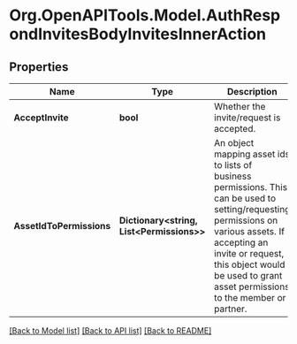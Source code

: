 # Org.OpenAPITools.Model.AuthRespondInvitesBodyInvitesInnerAction

## Properties

Name | Type | Description | Notes
------------ | ------------- | ------------- | -------------
**AcceptInvite** | **bool** | Whether the invite/request is accepted. | 
**AssetIdToPermissions** | **Dictionary&lt;string, List&lt;Permissions&gt;&gt;** | An object mapping asset ids to lists of business permissions. This can be used to setting/requesting permissions on various assets. If accepting an invite or request, this object would be used to grant asset permissions to the member or partner.  | [optional] 

[[Back to Model list]](../README.md#documentation-for-models) [[Back to API list]](../README.md#documentation-for-api-endpoints) [[Back to README]](../README.md)

